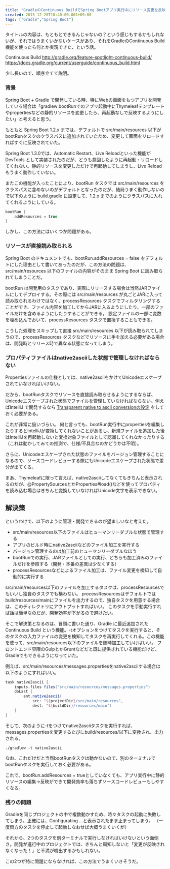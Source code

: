```yaml
---
title: "GradleのContinuous BuildでSpring Bootアプリ実行中にリソース変更を反映する"
created: 2015-12-20T18:40:00.001+09:00
tags: ["Gradle","Spring Boot"]
---
```

タイトルの内容は、もともとできるんじゃないの？という感じもするかもしれないが、それではうまくいかないケースがあり、それをGradleのContinuous Build機能を使ったら何とか実現できた、という話。

Continuous Build
http://gradle.org/feature-spotlight-continuous-build/
https://docs.gradle.org/current/userguide/continuous_build.html

少し長いので、順序立てて説明。
<!--more-->

### 背景

Spring Boot + Gradle で開発している時、特にWebの画面をもつアプリを開発している場合は「gradlew bootRunでのアプリ起動中にThymeleafテンプレートやpropertiesなどの静的リソースを変更したら、再起動なしで反映するようにしたい」と考えると思う。

もともと Spring Boot 1.2.x までは、デフォルトで src/main/resources 以下がbootRunタスクのクラスパスに追加されていたため、変更して画面をリロードすればすぐに反映されていた。

Spring Boot 1.3.0では、Automatic Restart、Live Reloadといった機能が DevTools として実装されたのだが、どうも意図したように再起動・リロードしてくれない。静的リソースを変更しただけで再起動してしまうし、Live Reload もうまく動作していない。

またこの機能が入ったことにより、bootRun タスクでは src/main/resources をクラスパスに含めないのがデフォルトとなったのだが、結局うまく動作しないので以下のように build.gradle に設定して、1.2.x までのようにクラスパスに入れてくれるようにしている。

```groovy
bootRun {
    addResources = true
}
```

しかし、この方法にはいくつか問題がある。

### リソースが直接読み取られる

Spring Boot のドキュメントでも、bootRun.addResources = false をデフォルトにした理由として書いてあったのだが、この方法の問題は、 src/main/resources 以下のファイルの内容がそのまま Spring Boot に読み取られてしまうことだ。

bootRun は開発用のタスクであり、実際にリリースする場合は当然JARファイルにしてデプロイする。その際には src/main/resources が丸ごとJARに入って読み取られるわけではなく、processResources タスクでフィルタリングすることができ、ファイル内容を加工してからJARに入るようにしたり、一部のファイルだけを含めるようにしたりすることができる。
設定ファイルの一部に変数を埋め込んでおいて、processResources タスクで置換することもできる。

こうした処理をスキップして直接 src/main/resources 以下が読み取られてしまうので、processResources タスクなどでリソースに手を加える必要がある場合は、開発時とリリース時で異なる状態になってしまう。

### プロパティファイルはnative2asciiした状態で管理しなければならない

Propertiesファイルの仕様としては、native2asciiをかけてUnicodeエスケープされていなければいけない。

だから、bootRunタスクでリソースを直接読み取らせるようにするならば、Unicodeエスケープされた状態でファイルを管理していなければならない。例えばIntelliJ で開発するなら [Transparent native to ascii conversionの設定](https://www.jetbrains.com/idea/help/configuring-encoding-for-properties-files.html) をしておく必要がある。

これが非常に扱いづらい。
何と言っても、bootRun実行中にpropertiesを編集したりするとIntelliJが変換してくれないことがあるし、新規ファイルを追加した後はIntelliJを再起動しないと変換対象ファイルとして認識してくれなかったりする（これは動かしてみての推測で、仕様/不具合なのかどうかは不明）。

さらに、Unicodeエスケープされた状態のファイルをバージョン管理することになるので、ソースコードレビューする際にもUnicodeエスケープされた状態で差分が出てくる。

まあ、Thymeleafに限って言えば、native2asciiしてなくてもきちんと表示されるのだが、@PropertySourcesとかProperties#load()などを使ってプロパティを読み込む場合はきちんと変換していなければUnicode文字を表示できない。

## 解決策

というわけで、以下のように管理・開発できるのが望ましいなと考えた。

* src/main/resources以下のファイルはヒューマンリーダブルな状態で管理する
* アプリのビルド時にnative2asciiなどのファイル加工を実行する
* バージョン管理するのは加工前のヒューマンリーダブルなほう
* bootRunでの実行、JARファイルとしての実行、どちらも加工済みのファイルだけを参照する（開発・本番の差異は少なくする）
* processResourcesなどによるファイル加工は、ファイル変更を検知して自動的に実行する

src/main/resources以下のファイルを加工するタスクは、processResourcesでもいいし独自のタスクでも構わない。
processResourcesはデフォルトではbuild/resources/mainにファイルを出力するので、独自タスクを用意する場合は、このディレクトリにアウトプットすればいい。
このタスクを手動実行すれば話は簡単なのだが、開発効率が下がるので避けたい。

そこで解決策となるのは、冒頭に書いた通り、Gradle に最近追加された Continuous Build という機能。-tオプションをつけてタスクを実行すると、そのタスクの入力ファイルの変更を検知してタスクを再実行してくれる。この機能を使って、src/main/resources以下のファイルを随時加工していけばいい。
フロントエンド界隈のGulpとかGruntなどだと既に提供されている機能だけど、Gradleでもできるようになっていた。

例えば、src/main/resources/messages.propertiesをnative2asciiする場合は以下のようにすればいい。

```groovy
task native2ascii {
    inputs.files files("src/main/resources/messages.properties")
    doLast {
        ant.native2ascii(
            src: "${projectDir}/src/main/resources",
            dest: "${buildDir}/resources/main")
    }
}
```

そして、次のように-tをつけてnative2asciiタスクを実行すれば、messages.propertiesを変更するたびにbuild/resources/以下に変換され、出力される。

```
./gradlew -t native2ascii
```

なお、これだけだと当然bootRunタスクは動かないので、別のターミナルでbootRunタスクを実行しておく必要がある。

これで、bootRun.addResources = trueとしていなくても、アプリ実行中に静的リソースの編集→反映ができて開発効率も落ちずソースコードレビューもしやすくなる。

### 残りの問題

Gradleを同じプロジェクトの中で複数動かすため、時々タスクの起動に失敗してしまう。正確には、Configurating ...と表示されたまま止まってしまう。
（一度両方のタスクを停止して起動しなおせば大概うまくいくが）

それから、2つのタスクを別ターミナルで実行しなければいけないという面倒さ。開発が進行中のプロジェクトでは、きちんと周知しないと「変更が反映されなくなった！」と不満が噴出するかもしれない。

この2つが特に問題にならなければ、この方法でうまくいきそうだ。
